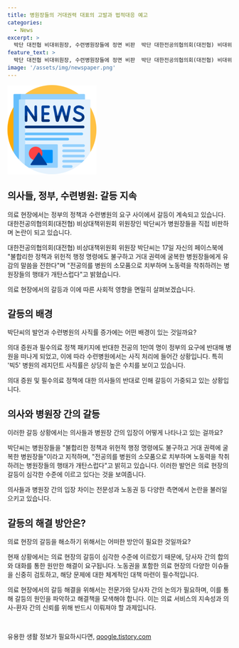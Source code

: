 ```yaml
---
title: 병원장들의 거대권력 대표의 고발과 법적대응 예고
categories:
  - News
excerpt: >
  박단 대전협 비대위원장, 수련병원장들에 정면 비판  박단 대한전공의협의회(대전협) 비대위원장이 병원장들을 향해 불합리한 정책과 노동력 착취를 비판하며, 사직한 전공의들의 권익을 보호하기 위해 법적 대응을 준비 중이라고 밝혔다. 과감한 표현과 압도적인 통계로 병원 내부 문제를 공개하여 사회적 이슈로 노출함으로써 논란을 일으키고 있다. 빅5 등 주요 수련병원의 레지던트 사직률은 급증하고 있으며, 박 위원장의 페이스북 발언은 논란을 불러일으키고 있다.
feature_text: >
  박단 대전협 비대위원장, 수련병원장들에 정면 비판  박단 대한전공의협의회(대전협) 비대위원장이 병원장들을 향해 불합리한 정책과 노동력 착취를 비판하며, 사직한 전공의들의 권익을 보호하기 위해 법적 대응을 준비 중이라고 밝혔다. 과감한 표현과 압도적인 통계로 병원 내부 문제를 공개하여 사회적 이슈로 노출함으로써 논란을 일으키고 있다. 빅5 등 주요 수련병원의 레지던트 사직률은 급증하고 있으며, 박 위원장의 페이스북 발언은 논란을 불러일으키고 있다.
image: '/assets/img/newspaper.png'
---
```


<p><img src="/assets/img/newspaper.png" alt="kimp 속보" /></p>

<h2 data-ke-size="size26">의사들, 정부, 수련병원: 갈등 지속</h2>

<p>의료 현장에서는 정부의 정책과 수련병원의 요구 사이에서 갈등이 계속되고 있습니다. 대한전공의협의회(대전협) 비상대책위원회 위원장인 박단씨가 병원장들을 직접 비판하며 논란이 되고 있습니다.</p>

<p data-ke-size="size16">대한전공의협의회(대전협) 비상대책위원회 위원장 박단씨는 17일 자신의 페이스북에 "불합리한 정책과 위헌적 행정 명령에도 불구하고 거대 권력에 굴복한 병원장들에게 유감의 말씀을 전한다"며 "전공의를 병원의 소모품으로 치부하며 노동력을 착취하려는 병원장들의 행태가 개탄스럽다"고 밝혔습니다.</p>

<p>의료 현장에서의 갈등과 이에 따른 사회적 영향을 면밀히 살펴보겠습니다.</p>

<h2 data-ke-size="size26">갈등의 배경</h2>

<p>박단씨의 발언과 수련병원의 사직률 증가에는 어떤 배경이 있는 것일까요?</p>

<p data-ke-size="size16">의대 증원과 필수의료 정책 패키지에 반대한 전공의 1만여 명이 정부의 요구에 반대해 병원을 떠나게 되었고, 이에 따라 수련병원에서는 사직 처리에 들어간 상황입니다. 특히 '빅5' 병원의 레지던트 사직률은 상당히 높은 수치를 보이고 있습니다.</p>

<p>의대 증원 및 필수의료 정책에 대한 의사들의 반대로 인해 갈등이 가중되고 있는 상황입니다.</p>

<h2 data-ke-size="size26">의사와 병원장 간의 갈등</h2>

<p>이러한 갈등 상황에서는 의사들과 병원장 간의 입장이 어떻게 나타나고 있는 걸까요?</p>

<p data-ke-size="size16">박단씨는 병원장들을 "불합리한 정책과 위헌적 행정 명령에도 불구하고 거대 권력에 굴복한 병원장들"이라고 지적하며, "전공의를 병원의 소모품으로 치부하며 노동력을 착취하려는 병원장들의 행태가 개탄스럽다"고 밝히고 있습니다. 이러한 발언은 의료 현장의 갈등이 심각한 수준에 이르고 있다는 것을 보여줍니다.</p>

<p>의사들과 병원장 간의 입장 차이는 전문성과 노동권 등 다양한 측면에서 논란을 불러일으키고 있습니다.</p>

<h2 data-ke-size="size26">갈등의 해결 방안은?</h2>

<p>의료 현장의 갈등을 해소하기 위해서는 어떠한 방안이 필요한 것일까요?</p>

<p data-ke-size="size16">현재 상황에서는 의료 현장의 갈등이 심각한 수준에 이르렀기 때문에, 당사자 간의 합의와 대화를 통한 원만한 해결이 요구됩니다. 노동권을 포함한 의료 현장의 다양한 이슈들을 신중히 검토하고, 해당 문제에 대한 체계적인 대책 마련이 필수적입니다.</p>

<p>의료 현장에서의 갈등 해결을 위해서는 전문가와 당사자 간의 논의가 필요하며, 이를 통해 갈등의 원인을 파악하고 해결책을 모색해야 합니다. 이는 의료 서비스의 지속성과 의사-환자 간의 신뢰를 위해 반드시 이뤄져야 할 과제입니다.</p>

<p data-ke-size="size16">&nbsp;</p>
유용한 생활 정보가 필요하시다면, <a href="https://qoogle.tistory.com" rel="dofollow">qoogle.tistory.com</a>


